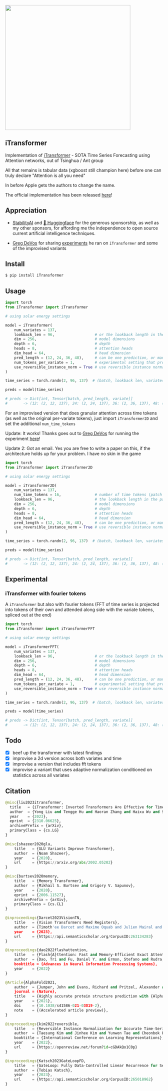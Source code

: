 <img src="./itransformer.png" width="400px"></img>

## iTransformer

Implementation of <a href="https://arxiv.org/abs/2310.06625">iTransformer</a> - SOTA Time Series Forecasting using Attention networks, out of Tsinghua / Ant group

All that remains is tabular data (xgboost still champion here) before one can truly declare "Attention is all you need"

In before Apple gets the authors to change the name.

The official implementation has been released <a href="https://github.com/thuml/iTransformer">here</a>!

## Appreciation

- <a href="https://stability.ai/">StabilityAI</a> and <a href="https://huggingface.co/">🤗 Huggingface</a> for the generous sponsorship, as well as my other sponsors, for affording me the independence to open source current artificial intelligence techniques.

- <a href="https://github.com/gdevos010">Greg DeVos</a> for sharing <a href="https://github.com/lucidrains/iTransformer/issues/20">experiments</a> he ran on `iTransformer` and some of the improvised variants

## Install

```py
$ pip install iTransformer
```

## Usage

```py
import torch
from iTransformer import iTransformer

# using solar energy settings

model = iTransformer(
    num_variates = 137,
    lookback_len = 96,                  # or the lookback length in the paper
    dim = 256,                          # model dimensions
    depth = 6,                          # depth
    heads = 8,                          # attention heads
    dim_head = 64,                      # head dimension
    pred_length = (12, 24, 36, 48),     # can be one prediction, or many
    num_tokens_per_variate = 1,         # experimental setting that projects each variate to more than one token. the idea is that the network can learn to divide up into time tokens for more granular attention across time. thanks to flash attention, you should be able to accommodate long sequence lengths just fine
    use_reversible_instance_norm = True # use reversible instance normalization, proposed here https://openreview.net/forum?id=cGDAkQo1C0p . may be redundant given the layernorms within iTransformer (and whatever else attention learns emergently on the first layer, prior to the first layernorm). if i come across some time, i'll gather up all the statistics across variates, project them, and condition the transformer a bit further. that makes more sense
)

time_series = torch.randn(2, 96, 137)  # (batch, lookback len, variates)

preds = model(time_series)

# preds -> Dict[int, Tensor[batch, pred_length, variate]]
#       -> (12: (2, 12, 137), 24: (2, 24, 137), 36: (2, 36, 137), 48: (2, 48, 137))
```

For an improvised version that does granular attention across time tokens (as well as the original per-variate tokens), just import `iTransformer2D` and set the additional `num_time_tokens`

Update: It works! Thanks goes out to <a href="https://github.com/gdevos010">Greg DeVos</a> for running the experiment <a href="https://github.com/lucidrains/iTransformer/issues/6#issuecomment-1794989685">here</a>!

Update 2: Got an email. Yes you are free to write a paper on this, if the architecture holds up for your problem. I have no skin in the game

```py
import torch
from iTransformer import iTransformer2D

# using solar energy settings

model = iTransformer2D(
    num_variates = 137,
    num_time_tokens = 16,               # number of time tokens (patch size will be (look back length // num_time_tokens))
    lookback_len = 96,                  # the lookback length in the paper
    dim = 256,                          # model dimensions
    depth = 6,                          # depth
    heads = 8,                          # attention heads
    dim_head = 64,                      # head dimension
    pred_length = (12, 24, 36, 48),     # can be one prediction, or many
    use_reversible_instance_norm = True # use reversible instance normalization
)

time_series = torch.randn(2, 96, 137)  # (batch, lookback len, variates)

preds = model(time_series)

# preds -> Dict[int, Tensor[batch, pred_length, variate]]
#       -> (12: (2, 12, 137), 24: (2, 24, 137), 36: (2, 36, 137), 48: (2, 48, 137))
```

## Experimental

### iTransformer with fourier tokens

A `iTransformer` but also with fourier tokens (FFT of time series is projected into tokens of their own and attended along side with the variate tokens, spliced out at the end)

```py
import torch
from iTransformer import iTransformerFFT

# using solar energy settings

model = iTransformerFFT(
    num_variates = 137,
    lookback_len = 96,                  # or the lookback length in the paper
    dim = 256,                          # model dimensions
    depth = 6,                          # depth
    heads = 8,                          # attention heads
    dim_head = 64,                      # head dimension
    pred_length = (12, 24, 36, 48),     # can be one prediction, or many
    num_tokens_per_variate = 1,         # experimental setting that projects each variate to more than one token. the idea is that the network can learn to divide up into time tokens for more granular attention across time. thanks to flash attention, you should be able to accommodate long sequence lengths just fine
    use_reversible_instance_norm = True # use reversible instance normalization, proposed here https://openreview.net/forum?id=cGDAkQo1C0p . may be redundant given the layernorms within iTransformer (and whatever else attention learns emergently on the first layer, prior to the first layernorm). if i come across some time, i'll gather up all the statistics across variates, project them, and condition the transformer a bit further. that makes more sense
)

time_series = torch.randn(2, 96, 137)  # (batch, lookback len, variates)

preds = model(time_series)

# preds -> Dict[int, Tensor[batch, pred_length, variate]]
#       -> (12: (2, 12, 137), 24: (2, 24, 137), 36: (2, 36, 137), 48: (2, 48, 137))
```

## Todo

- [x] beef up the transformer with latest findings
- [x] improvise a 2d version across both variates and time
- [x] improvise a version that includes fft tokens
- [x] improvise a variant that uses adaptive normalization conditioned on statistics across all variates

## Citation

```py
@misc{liu2023itransformer,
  title   = {iTransformer: Inverted Transformers Are Effective for Time Series Forecasting}, 
  author  = {Yong Liu and Tengge Hu and Haoran Zhang and Haixu Wu and Shiyu Wang and Lintao Ma and Mingsheng Long},
  year    = {2023},
  eprint  = {2310.06625},
  archivePrefix = {arXiv},
  primaryClass = {cs.LG}
}
```

```py
@misc{shazeer2020glu,
    title   = {GLU Variants Improve Transformer},
    author  = {Noam Shazeer},
    year    = {2020},
    url     = {https://arxiv.org/abs/2002.05202}
}
```

```py
@misc{burtsev2020memory,
    title   = {Memory Transformer},
    author  = {Mikhail S. Burtsev and Grigory V. Sapunov},
    year    = {2020},
    eprint  = {2006.11527},
    archivePrefix = {arXiv},
    primaryClass = {cs.CL}
}
```

```py
@inproceedings{Darcet2023VisionTN,
    title   = {Vision Transformers Need Registers},
    author  = {Timoth'ee Darcet and Maxime Oquab and Julien Mairal and Piotr Bojanowski},
    year    = {2023},
    url     = {https://api.semanticscholar.org/CorpusID:263134283}
}
```

```py
@inproceedings{dao2022flashattention,
    title   = {Flash{A}ttention: Fast and Memory-Efficient Exact Attention with {IO}-Awareness},
    author  = {Dao, Tri and Fu, Daniel Y. and Ermon, Stefano and Rudra, Atri and R{\'e}, Christopher},
    booktitle = {Advances in Neural Information Processing Systems},
    year    = {2022}
}
```

```py
@Article{AlphaFold2021,
    author  = {Jumper, John and Evans, Richard and Pritzel, Alexander and Green, Tim and Figurnov, Michael and Ronneberger, Olaf and Tunyasuvunakool, Kathryn and Bates, Russ and {\v{Z}}{\'\i}dek, Augustin and Potapenko, Anna and Bridgland, Alex and Meyer, Clemens and Kohl, Simon A A and Ballard, Andrew J and Cowie, Andrew and Romera-Paredes, Bernardino and Nikolov, Stanislav and Jain, Rishub and Adler, Jonas and Back, Trevor and Petersen, Stig and Reiman, David and Clancy, Ellen and Zielinski, Michal and Steinegger, Martin and Pacholska, Michalina and Berghammer, Tamas and Bodenstein, Sebastian and Silver, David and Vinyals, Oriol and Senior, Andrew W and Kavukcuoglu, Koray and Kohli, Pushmeet and Hassabis, Demis},
    journal = {Nature},
    title   = {Highly accurate protein structure prediction with {AlphaFold}},
    year    = {2021},
    doi     = {10.1038/s41586-021-03819-2},
    note    = {(Accelerated article preview)},
}
```

```py
@inproceedings{kim2022reversible,
    title   = {Reversible Instance Normalization for Accurate Time-Series Forecasting against Distribution Shift},
    author  = {Taesung Kim and Jinhee Kim and Yunwon Tae and Cheonbok Park and Jang-Ho Choi and Jaegul Choo},
    booktitle = {International Conference on Learning Representations},
    year    = {2022},
    url     = {https://openreview.net/forum?id=cGDAkQo1C0p}
}
```

```py
@inproceedings{Katsch2023GateLoopFD,
    title   = {GateLoop: Fully Data-Controlled Linear Recurrence for Sequence Modeling},
    author  = {Tobias Katsch},
    year    = {2023},
    url     = {https://api.semanticscholar.org/CorpusID:265018962}
}
```
